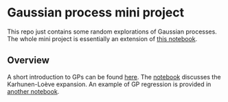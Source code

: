 # Gaussian process mini project

This repo just contains some random explorations of Gaussian processes.
The whole mini project is essentially an extension of [this notebook](https://github.com/joseph-nagel/notebooks/blob/main/gaussian_processes.ipynb).

## Overview
A short introduction to GPs can be found [here](notebooks/intro.ipynb).
The [notebook](notebooks/kl_expansion.ipynb) discusses the Karhunen-Loève expansion.
An example of GP regression is provided in [another notebook](notebooks/gp_regression.ipynb).

